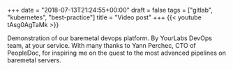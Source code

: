 +++
date = "2018-07-13T21:24:55+00:00"
draft = false
tags = ["gitlab", "kubernetes", "best-practice"]
title = "Video post"
+++
{{< youtube tAsg0AgTaMk >}}

Demonstration of our baremetal devops platform. By YourLabs DevOps team, at your service. With many thanks to Yann Perchec, CTO of PeopleDoc, for inspiring me on the quest to the most advanced pipelines on baremetal servers.
